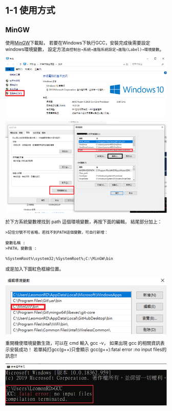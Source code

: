 # 1-1 使用方式

## MinGW

使用[MinGW](http://www.mingw.org/)下載點， 若要在Windows下執行GCC，安裝完成後需要設定windows環境變數， 設定方法`由控制台→系統→進階系統設定→進階(Label)→環境變數`。

![&#x5230;&#x63A7;&#x5236;&#x53F0;&#x9EDE;&#x5165;&#x9032;&#x968E;&#x7CFB;&#x7D71;&#x8A2D;&#x5B9A;](../.gitbook/assets/image%20%2812%29.png)

![&#x4F9D;&#x64DA;&#x9806;&#x5E8F;&#x3000;&#x74B0;&#x5883;&#x8A2D;&#x5B9A; &amp;gt; Path &amp;gt; &#x7DE8;&#x8F2F; &#x5728;&#x8A2D;&#x5B9A;&#x4E0B;&#x65B9;&#x5716;&#x793A;](../.gitbook/assets/image%20%2810%29.png)

 於下方系統變數裡找到 path 這個環境變數，再按下面的編輯， 結尾部分加上：

```text
>記住分號不可省略，若找不到PATH這個變數，可自行新增：

變數名稱 : 
>PATH，變數值 : 

%SystemRoot%\system32;%SystemRoot%;C:\MinGW\bin
```

或是加入下圖紅色框線位置。

![](../.gitbook/assets/image%20%288%29.png)

重開機使環境變數生效，可以在 cmd 輸入 gcc -v， 如果出現 gcc 的相關資訊表示安裝成功！ 若單純打gcc\(g++\)只會顯示 gcc\(g++\):fatal error :no input files的訊息!!

![](../.gitbook/assets/image.png)

